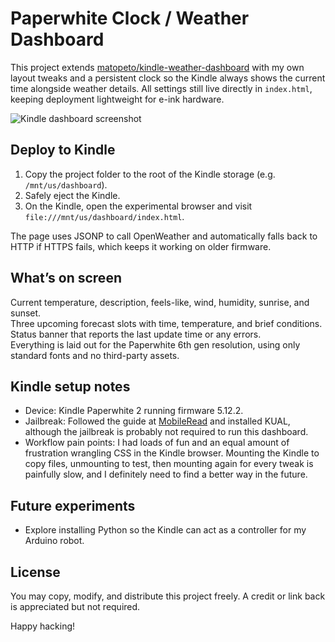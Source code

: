 # Paperwhite Clock / Weather Dashboard

This project extends [matopeto/kindle-weather-dashboard](https://github.com/matopeto/kindle-weather-dashboard) with my own layout tweaks and a persistent clock so the Kindle always shows the current time alongside weather details. All settings still live directly in `index.html`, keeping deployment lightweight for e-ink hardware.

![Kindle dashboard screenshot](Screenshot%202025-10-08%20at%209.16.28%E2%80%AFPM.png)

## Deploy to Kindle

1. Copy the project folder to the root of the Kindle storage (e.g. `/mnt/us/dashboard`).
2. Safely eject the Kindle.
3. On the Kindle, open the experimental browser and visit `file:///mnt/us/dashboard/index.html`.

The page uses JSONP to call OpenWeather and automatically falls back to HTTP if HTTPS fails, which keeps it working on older firmware.

## What’s on screen

Current temperature, description, feels-like, wind, humidity, sunrise, and sunset.  
Three upcoming forecast slots with time, temperature, and brief conditions.  
Status banner that reports the last update time or any errors.  
Everything is laid out for the Paperwhite 6th gen resolution, using only standard fonts and no third-party assets.

## Kindle setup notes

- Device: Kindle Paperwhite 2 running firmware 5.12.2.  
- Jailbreak: Followed the guide at [MobileRead](https://www.mobileread.com/forums/showthread.php?t=346037) and installed KUAL, although the jailbreak is probably not required to run this dashboard.  
- Workflow pain points: I had loads of fun and an equal amount of frustration wrangling CSS in the Kindle browser. Mounting the Kindle to copy files, unmounting to test, then mounting again for every tweak is painfully slow, and I definitely need to find a better way in the future.

## Future experiments

- Explore installing Python so the Kindle can act as a controller for my Arduino robot.

## License

You may copy, modify, and distribute this project freely. A credit or link back is appreciated but not required.

Happy hacking!
